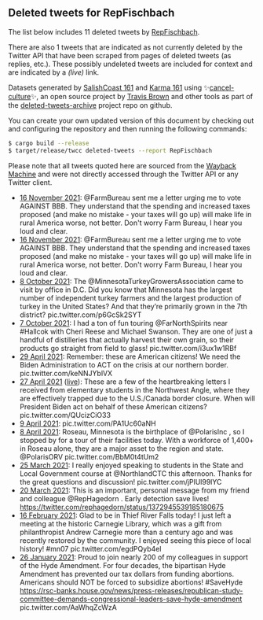 ## Deleted tweets for RepFischbach

The list below includes 11 deleted tweets by
[RepFischbach](https://twitter.com/RepFischbach).

There are also 1 tweets that are indicated as not currently
deleted by the Twitter API that have been scraped from pages of deleted tweets (as replies, etc.).
These possibly undeleted tweets are included for context and are indicated by a _(live)_ link.


Datasets generated by [SalishCoast 161](https://twitter.com/SalishCoastA) and [Karma 161](https://twitter.com/KarmaOneSixOne)
using ✨[cancel-culture](https://github.com/travisbrown/cancel-culture)✨, an open source project by [Travis Brown](https://twitter.com/travisbrown) 
and other tools as part of the [deleted-tweets-archive](https://github.com/salcoast/deleted-tweets-archive/) project repo on github.

You can create your own updated version of this document by checking out and configuring the
repository and then running the following commands:

```bash
$ cargo build --release
$ target/release/twcc deleted-tweets --report RepFischbach
```

Please note that all tweets quoted here are sourced from the
[Wayback Machine](https://web.archive.org) and were not directly accessed through the Twitter API or
any Twitter client.

* [16 November 2021](https://web.archive.org/web/20211116221518/https://twitter.com/RepFischbach/status/1460733193913577474): @FarmBureau  sent me a letter urging me to vote AGAINST BBB. They understand that the spending and increased taxes proposed (and make no mistake - your taxes will go up) will make life in rural America worse, not better. Don't worry Farm Bureau, I hear you loud and clear.
* [16 November 2021](https://web.archive.org/web/20211116214400/https://twitter.com/RepFischbach/status/1460725325625708552): @FarmBureau  sent me a letter urging me to vote AGAINST BBB. They understand that the spending and increased taxes proposed (and make no mistake - your taxes will go up) will make life in rural America worse, not better. Don't worry Farm Bureau, I hear you loud and clear.
* [ 8 October 2021](https://web.archive.org/web/20211008205046/https://twitter.com/RepFischbach/status/1446578816156147718): The @MinnesotaTurkeyGrowersAssociation came to visit by office in D.C.  Did you know that Minnesota has the largest number of independent turkey farmers and the largest production of turkey in the United States? And that they’re primarily grown in the 7th district? pic.twitter.com/p6GcSk2SYT
* [ 7 October 2021](https://web.archive.org/web/20211007200751/https://twitter.com/RepFischbach/status/1446205599469953026): I had a ton of fun touring  @FarNorthSpirits  near  #Hallcok  with Cheri Reese and Michael Swanson. They are one of just a handful of distilleries that actually harvest their own grain, so their products go straight from field to glass! pic.twitter.com/i3ux1w1RBf
* [29 April 2021](https://web.archive.org/web/20210429163559/https://twitter.com/RepFischbach/status/1387807619801300995): Remember: these are American citizens! We need the Biden Administration to ACT on the crisis at our northern border. pic.twitter.com/keNNJYblVX
* [27 April 2021](https://web.archive.org/web/20210429163559/https://twitter.com/RepFischbach/status/1387807619801300995) ([live](https://twitter.com/RepFischbach/status/1387132475483230208)): These are a few of the heartbreaking letters I received from elementary students in the Northwest Angle, where they are effectively trapped due to the U.S./Canada border closure.  When will President Biden act on behalf of these American citizens? pic.twitter.com/QUcizCiO33
* [ 9 April 2021](https://web.archive.org/web/20210409022055/https://twitter.com/RepFischbach/status/1380344887518842882): pic.twitter.com/PA1Uc60aNH
* [ 8 April 2021](https://web.archive.org/web/20210408014927/https://twitter.com/RepFischbach/status/1379974577149902848): Roseau, Minnesota is the birthplace of  @PolarisInc , so I stopped by for a tour of their facilities today. With a workforce of 1,400+ in Roseau alone, they are a major asset to the region and state.  @PolarisORV  pic.twitter.com/BbM0t4tUm2
* [25 March 2021](https://web.archive.org/web/20210325220931/https://twitter.com/RepFischbach/status/1375186467257995266): I really enjoyed speaking to students in the State and Local Government course at  @NorthlandCTC  this afternoon. Thanks for the great questions and discussion! pic.twitter.com/jPlUl99lYC
* [20 March 2021](https://web.archive.org/web/20210320154440/https://twitter.com/RepFischbach/status/1373299416451452932): This is an important, personal message from my friend and colleague  @RepHagedorn .   Early detection save lives! https://twitter.com/rephagedorn/status/1372945539185180675
* [16 February 2021](https://web.archive.org/web/20210216194913/https://twitter.com/RepFischbach/status/1361764542242582528): Glad to be in Thief River Falls today! I just left a meeting at the historic Carnegie Library, which was a gift from philanthropist Andrew Carnegie more than a century ago and was recently restored by the community. I enjoyed seeing this piece of local history!  #mn07  pic.twitter.com/egdPQyb4el
* [26 January 2021](https://web.archive.org/web/20210126151811/https://twitter.com/RepFischbach/status/1354085906999873539): Proud to join nearly 200 of my colleagues in support of the Hyde Amendment. For four decades, the bipartisan Hyde Amendment has prevented our tax dollars from funding abortions. Americans should NOT be forced to subsidize abortions!  #SaveHyde   https://rsc-banks.house.gov/news/press-releases/republican-study-committee-demands-congressional-leaders-save-hyde-amendment  pic.twitter.com/AaWhqZcWzA
